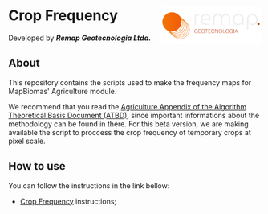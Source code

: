 <div>
    <img src='../assets/new_logo.png' height='auto' width='200' align='right'>
    <h1>Crop Frequency</h1>
</div>

Developed by ***Remap Geotecnologia Ltda.***

## About

This repository contains the scripts used to make the frequency maps for MapBiomas' Agriculture module.

We recommend that you read the [Agriculture Appendix of the Algorithm Theoretical Basis Document (ATBD)](https://mapbiomas.org/download-dos-atbds), since important informations about the methodology can be found in there. For this beta version, we are making available the script to proccess the crop frequency of temporary crops at pixel scale.

## How to use

You can follow the instructions in the link bellow:

 - [Crop Frequency](./proccess_frequency.js) instructions;
